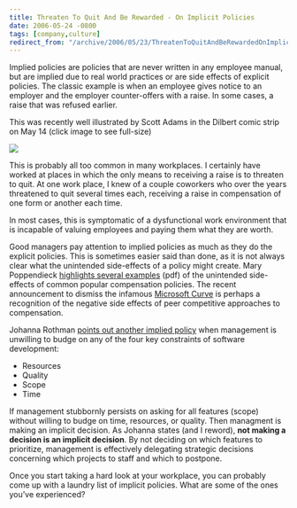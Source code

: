 ```yaml
---
title: Threaten To Quit And Be Rewarded - On Implicit Policies
date: 2006-05-24 -0800
tags: [company,culture]
redirect_from: "/archive/2006/05/23/ThreatenToQuitAndBeRewardedOnImplicitPolicies.aspx/"
---
```


Implied policies are policies that are never written in any employee
manual, but are implied due to real world practices or are side effects
of explicit policies. The classic example is when an employee gives
notice to an employer and the employer counter-offers with a raise. In
some cases, a raise that was refused earlier.

This was recently well illustrated by Scott Adams in the Dilbert comic
strip on May 14 (click image to see full-size)

[![](https://haacked.com/images/dilbert2006051209374.gif)](http://dilbert.com/comics/dilbert/archive/dilbert-20060514.html "May 14 Dilbert")

This is probably all too common in many workplaces. I certainly have
worked at places in which the only means to receiving a raise is to
threaten to quit. At one work place, I knew of a couple coworkers who
over the years threatened to quit several times each, receiving a raise
in compensation of one form or another each time.

In most cases, this is symptomatic of a dysfunctional work environment
that is incapable of valuing employees and paying them what they are
worth.

Good managers pay attention to implied policies as much as they do the
explicit policies. This is sometimes easier said than done, as it is not
always clear what the unintended side-effects of a policy might create.
Mary Poppendieck [highlights several
examples](http://www.poppendieck.com/pdfs/Compensation.pdf "Team Compensation")
(pdf) of the unintended side-effects of common popular compensation
policies. The recent announcement to dismiss the infamous [Microsoft
Curve](http://minimsft.blogspot.com/2005/06/microsofts-30-or-how-i-learned-to-stop.html "Microsoft Curve")
is perhaps a recognition of the negative side effects of peer
competitive approaches to compensation.

Johanna Rothman [points out another implied
policy](http://www.jrothman.com/weblog/2006/03/courage-required.html "Courage Required")
when management is unwilling to budge on any of the four key constraints
of software development:

-   Resources
-   Quality
-   Scope
-   Time

If management stubbornly persists on asking for all features (scope)
without willing to budge on time, resources, or quality. Then managment
is making an implicit decision. As Johanna states (and I reword), **not
making a decision is an implicit decision**. By not deciding on which
features to prioritize, management is effectively delegating strategic
decisions concerning which projects to staff and which to postpone.

Once you start taking a hard look at your workplace, you can probably
come up with a laundry list of implicit policies. What are some of the
ones you’ve experienced?

